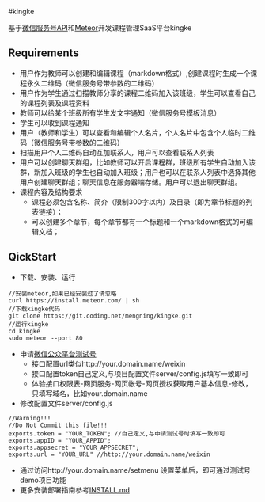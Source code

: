 #kingke

基于[微信服务号API](https://mp.weixin.qq.com/wiki?t=resource/res_main&id=mp1445241432&token=&lang=zh_CN)和[Meteor](https://www.meteor.com/)开发课程管理SaaS平台kingke

## Requirements

* 用户作为教师可以创建和编辑课程（markdown格式）,创建课程时生成一个课程永久二维码（微信服务号带参数的二维码）
* 用户作为学生通过扫描教师分享的课程二维码加入该班级，学生可以查看自己的课程列表及课程资料
* 教师可以给某个班级所有学生发文字通知（微信服务号模板消息）
* 学生可以收到课程通知
* 用户（教师和学生）可以查看和编辑个人名片，个人名片中包含个人临时二维码（微信服务号带参数的二维码）
* 扫描用户个人二维码自动互加联系人，用户可以查看联系人列表
* 用户可以创建聊天群组，比如教师可以开启课程群，班级所有学生自动加入该群，新加入班级的学生也自动加入班级；用户也可以在联系人列表中选择其他用户创建聊天群组；聊天信息在服务器端存储。用户可以退出聊天群组。
* 课程内容及结构要求
  * 课程必须包含名称、简介（限制300字以内）及目录（即为章节标题的列表链接）；
  * 可以创建多个章节，每个章节都有一个标题和一个markdown格式的可编辑文档；

## QickStart

* 下载、安装、运行
```
//安装meteor,如果已经安装过了请忽略
curl https://install.meteor.com/ | sh
//下载kingke代码
git clone https://git.coding.net/mengning/kingke.git
//运行kingke
cd kingke
sudo meteor --port 80
```
* 申请[微信公众平台测试号](http://mp.weixin.qq.com/debug/cgi-bin/sandbox?t=sandbox/login)
  * 接口配置url类似http://your.domain.name/weixin
  * 接口配置token自己定义,与项目配置文件server/config.js填写一致即可
  * 体验接口权限表-网页服务-网页帐号-网页授权获取用户基本信息-修改，只填写域名，比如your.domain.name
* 修改配置文件server/config.js
```
//Warning!!!
//Do Not Commit this file!!!
exports.token = "YOUR_TOKEN"; //自己定义,与申请测试号时填写一致即可
exports.appID = "YOUR_APPID"; 
exports.appsecret = "YOUR_APPSECRET";
exports.url = "YOUR_URL" //http://your.domain.name/weixin
```
* 通过访问http://your.domain.name/setmenu 设置菜单后，即可通过测试号demo项目功能
* 更多安装部署指南参考[INSTALL.md](https://coding.net/u/mengning/p/kingke/git/blob/master/INSTALL.md)


